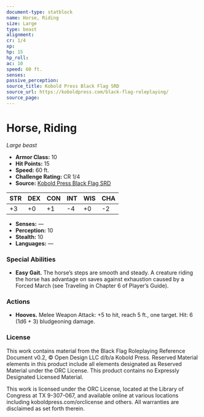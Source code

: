```yaml
---
document-type: statblock
name: Horse, Riding
size: Large
type: beast
alignment: 
cr: 1/4
xp: 
hp: 15
hp_roll: 
ac: 10
speed: 60 ft.
senses: 
passive_perception: 
source_title: Kobold Press Black Flag SRD
source_url: https://koboldpress.com/black-flag-roleplaying/
source_page: 
---
```


# Horse, Riding

*Large beast*

- **Armor Class:** 10
- **Hit Points:** 15
- **Speed:** 60 ft.
- **Challenge Rating:** CR 1/4
- **Source:** [Kobold Press Black Flag SRD](https://koboldpress.com/black-flag-roleplaying/)

| STR | DEX | CON | INT | WIS | CHA |
| --- | --- | --- | --- | --- | --- |
| +3 | +0 | +1 | -4 | +0 | -2 |

- **Senses:** —
- **Perception:** 10
- **Stealth:** 10
- **Languages:** —

### Special Abilities

- **Easy Gait.** The horse’s steps are smooth and steady. A creature riding the horse has advantage on saves against exhaustion caused by a Forced March (see Traveling in Chapter 6 of Player’s Guide).

### Actions

- **Hooves.** Melee Weapon Attack: +5 to hit, reach 5 ft., one target. Hit: 6 (1d6 + 3) bludgeoning damage.

### License

This work contains material from the Black Flag Roleplaying Reference Document v0.2, © Open Design LLC d/b/a Kobold Press. Reserved Material elements in this product include all elements designated as Reserved Material under the ORC License. This product contains no Expressly Designated Licensed Material.

This work is licensed under the ORC License, located at the Library of Congress at TX 9-307-067, and available online at various locations including koboldpress.com/orclicense and others. All warranties are disclaimed as set forth therein.
